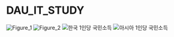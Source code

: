 # DAU_IT_STUDY
![Figure_1](https://user-images.githubusercontent.com/84905321/167441487-fe7bd709-30d4-42d0-af24-7e21f49bc637.png)
![Figure_2](https://user-images.githubusercontent.com/84905321/167441503-cb7a06f5-b41b-4522-b3b0-05db0132a5ab.png)
![한국 1인당 국민소득](https://user-images.githubusercontent.com/84905321/167441562-817ccb8a-6bab-4c3d-bc2d-2bb4a5835535.png)
![아시아 1인당 국민소득](https://user-images.githubusercontent.com/84905321/167441576-5c0512a5-e2e0-4537-83c9-63d0b67a4d3b.png)
